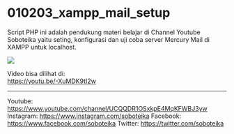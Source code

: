 # 010203_xampp_mail_setup
Script PHP ini adalah pendukung materi belajar di Channel Youtube Soboteika yaitu seting, konfigurasi dan uji coba server Mercury Mail di XAMPP untuk localhost.

<img src="https://i.ytimg.com/an_webp/-XuMDK9tI2w/mqdefault_6s.webp?du=3000&sqp=CKi83YEG&rs=AOn4CLDl3UboMMzADTaj3mTGZaD-Ex6q9g">

Video bisa dilihat di:  
https://youtu.be/-XuMDK9tI2w

---------------------------------------------
Youtube: https://www.youtube.com/channel/UCQQDR1OSxkpE4MqKFWBJ3yw
Instagram: https://www.instagram.com/soboteika
Facebook: https://www.facebook.com/soboteika
Twitter: https://twitter.com/soboteika 
